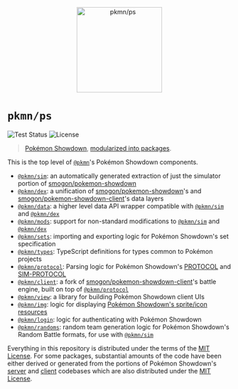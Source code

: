 <p align="center">
  <img alt="pkmn/ps" width="192" height="192" src="https://pkmn.cc/pokeball.png" />
</p>

# `pkmn/ps`

![Test Status](https://github.com/pkmn/ps/workflows/Tests/badge.svg)
![License](https://img.shields.io/badge/License-MIT-blue.svg)

> [Pokémon Showdown](https://pokemonshowdown.com), [modularized into
> packages](https://pkmn.cc/modular-ps).

This is the top level of [`@pkmn`](https://pkmn.cc/@pkmn/)'s Pokémon Showdown components.

- [`@pkmn/sim`](sim): an automatically generated extraction of just the simulator portion of
  [smogon/pokemon-showdown](https://github.com/smogon/pokemon-showdown)
- [`@pkmn/dex`](dex): a unification of
  [smogon/pokemon-showdown](https://github.com/smogon/pokemon-showdown)'s and
  [smogon/pokemon-showdown-client](https://github.com/smogon/pokemon-showdown-client)'s data layers
- [`@pkmn/data`](data): a higher level data API wrapper compatible with [`@pkmn/sim`](sim) and
  [`@pkmn/dex`](dex)
- [`@pkmn/mods`](mods): support for non-standard modifications to [`@pkmn/sim`](sim) and
  [`@pkmn/dex`](dex)
- [`@pkmn/sets`](sets): importing and exporting logic for Pokémon Showdown's set specification
- [`@pkmn/types`](types): TypeScript definitions for types common to Pokémon projects
- [`@pkmn/protocol`](protocol): Parsing logic for Pokémon Showdown's
  [PROTOCOL](https://github.com/smogon/pokemon-showdown/blob/master/PROTOCOL.md) and
  [SIM-PROTOCOL](https://github.com/smogon/pokemon-showdown/blob/master/sim/SIM-PROTOCOL.md)
- [`@pkmn/client`](client): a fork of
  [smogon/pokemon-showdown-client](https://github.com/smogon/pokemon-showdown-client)'s battle
  engine, built on top of [`@pkmn/protocol`](protocol)
- [`@pkmn/view`](view): a library for building Pokémon Showdown client UIs
- [`@pkmn/img`](img): logic for displaying [Pokémon Showdown's sprite/icon
  resources](https://github.com/smogon/sprites)
- [`@pkmn/login`](login): logic for authenticating with Pokémon Showdown
- [`@pkmn/randoms`](randoms): random team generation logic for Pokémon Showdown's Random Battle
  formats, for use with [`@pkmn/sim`](sim)

Everything in this repository is distributed under the terms of the [MIT License](LICENSE). For
some packages, substantial amounts of the code have been either derived or generated from the
portions of Pokémon Showdown's [server](https://github.com/smogon/pokemon-showdown) and
[client](https://github.com/smogon/pokemon-showdown-client) codebases  which are also distributed
under the [MIT License](https://github.com/smogon/pokemon-showdown/blob/master/LICENSE).
